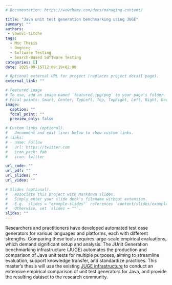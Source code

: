 ```yaml
---
# Documentation: https://wowchemy.com/docs/managing-content/

title: "Java unit test generation benchmarking using JUGE"
summary: ""
authors: 
 - yawovi-titche
tags: 
  - Msc Thesis
  - Ongoing
  - Software Testing
  - Search-Based Software Testing
categories: []
date: 2025-09-15T12:08:19+02:00

# Optional external URL for project (replaces project detail page).
external_link: ""

# Featured image
# To use, add an image named `featured.jpg/png` to your page's folder.
# Focal points: Smart, Center, TopLeft, Top, TopRight, Left, Right, BottomLeft, Bottom, BottomRight.
image:
  caption: ""
  focal_point: ""
  preview_only: false

# Custom links (optional).
#   Uncomment and edit lines below to show custom links.
# links:
# - name: Follow
#   url: https://twitter.com
#   icon_pack: fab
#   icon: twitter

url_code: ""
url_pdf: ""
url_slides: ""
url_video: ""

# Slides (optional).
#   Associate this project with Markdown slides.
#   Simply enter your slide deck's filename without extension.
#   E.g. `slides = "example-slides"` references `content/slides/example-slides.md`.
#   Otherwise, set `slides = ""`.
slides: ""
---
```


Researchers and practitioners have developed automated test case generators for various languages and platforms, each with different strengths. Comparing these tools requires large-scale empirical evaluations, which demand significant setup and analysis. The JUnit Generation benchmarking infrastructure (JUGE) automates the production and comparison of Java unit tests for multiple purposes, aiming to streamline evaluation, support knowledge transfer, and standardize practices. This master’s thesis will use the existing [JUGE infrastructure](https://github.com/JUnitContest/JUGE) to conduct an extensive empirical comparison of unit test generators for Java, and provide the resulting dataset to the research community.
